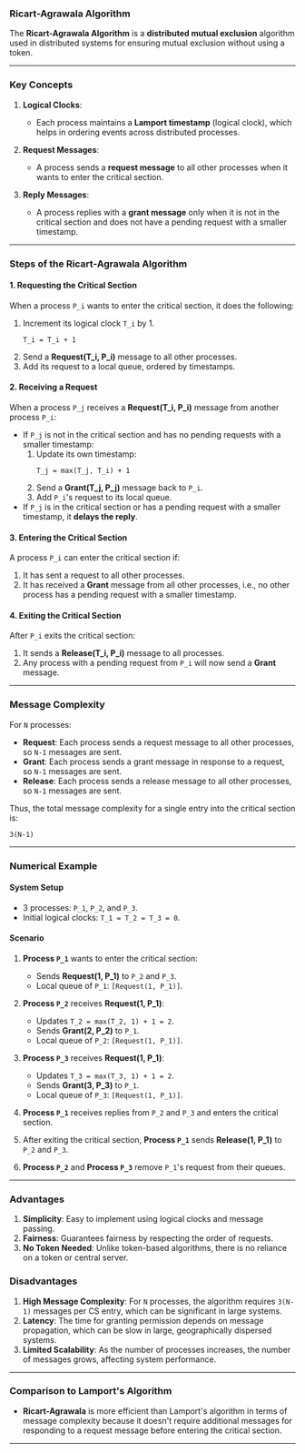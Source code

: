 ### **Ricart-Agrawala Algorithm**

The **Ricart-Agrawala Algorithm** is a **distributed mutual exclusion** algorithm used in distributed systems for ensuring mutual exclusion without using a token.

---

### **Key Concepts**

1. **Logical Clocks**:
   - Each process maintains a **Lamport timestamp** (logical clock), which helps in ordering events across distributed processes.

2. **Request Messages**:
   - A process sends a **request message** to all other processes when it wants to enter the critical section.

3. **Reply Messages**:
   - A process replies with a **grant message** only when it is not in the critical section and does not have a pending request with a smaller timestamp.

---

### **Steps of the Ricart-Agrawala Algorithm**

#### **1. Requesting the Critical Section**
When a process `P_i` wants to enter the critical section, it does the following:
1. Increment its logical clock `T_i` by 1.
   ```
   T_i = T_i + 1
   ```
2. Send a **Request(T_i, P_i)** message to all other processes.
3. Add its request to a local queue, ordered by timestamps.

#### **2. Receiving a Request**
When a process `P_j` receives a **Request(T_i, P_i)** message from another process `P_i`:
- If `P_j` is not in the critical section and has no pending requests with a smaller timestamp:
  1. Update its own timestamp:
     ```
     T_j = max(T_j, T_i) + 1
     ```
  2. Send a **Grant(T_j, P_j)** message back to `P_i`.
  3. Add `P_i`'s request to its local queue.
- If `P_j` is in the critical section or has a pending request with a smaller timestamp, it **delays the reply**.

#### **3. Entering the Critical Section**
A process `P_i` can enter the critical section if:
1. It has sent a request to all other processes.
2. It has received a **Grant** message from all other processes, i.e., no other process has a pending request with a smaller timestamp.

#### **4. Exiting the Critical Section**
After `P_i` exits the critical section:
1. It sends a **Release(T_i, P_i)** message to all processes.
2. Any process with a pending request from `P_i` will now send a **Grant** message.

---

### **Message Complexity**

For `N` processes:
- **Request**: Each process sends a request message to all other processes, so `N-1` messages are sent.
- **Grant**: Each process sends a grant message in response to a request, so `N-1` messages are sent.
- **Release**: Each process sends a release message to all other processes, so `N-1` messages are sent.

Thus, the total message complexity for a single entry into the critical section is:
```
3(N-1)
```

---

### **Numerical Example**

#### **System Setup**
- 3 processes: `P_1`, `P_2`, and `P_3`.
- Initial logical clocks: `T_1 = T_2 = T_3 = 0`.

#### **Scenario**
1. **Process `P_1`** wants to enter the critical section:
   - Sends **Request(1, P_1)** to `P_2` and `P_3`.
   - Local queue of `P_1`: `[Request(1, P_1)]`.

2. **Process `P_2`** receives **Request(1, P_1)**:
   - Updates `T_2 = max(T_2, 1) + 1 = 2`.
   - Sends **Grant(2, P_2)** to `P_1`.
   - Local queue of `P_2`: `[Request(1, P_1)]`.

3. **Process `P_3`** receives **Request(1, P_1)**:
   - Updates `T_3 = max(T_3, 1) + 1 = 2`.
   - Sends **Grant(3, P_3)** to `P_1`.
   - Local queue of `P_3`: `[Request(1, P_1)]`.

4. **Process `P_1`** receives replies from `P_2` and `P_3` and enters the critical section.

5. After exiting the critical section, **Process `P_1`** sends **Release(1, P_1)** to `P_2` and `P_3`.

6. **Process `P_2`** and **Process `P_3`** remove `P_1`'s request from their queues.

---

### **Advantages**
1. **Simplicity**: Easy to implement using logical clocks and message passing.
2. **Fairness**: Guarantees fairness by respecting the order of requests.
3. **No Token Needed**: Unlike token-based algorithms, there is no reliance on a token or central server.

### **Disadvantages**
1. **High Message Complexity**: For `N` processes, the algorithm requires `3(N-1)` messages per CS entry, which can be significant in large systems.
2. **Latency**: The time for granting permission depends on message propagation, which can be slow in large, geographically dispersed systems.
3. **Limited Scalability**: As the number of processes increases, the number of messages grows, affecting system performance.

---

### **Comparison to Lamport's Algorithm**
- **Ricart-Agrawala** is more efficient than Lamport's algorithm in terms of message complexity because it doesn't require additional messages for responding to a request message before entering the critical section.

---
